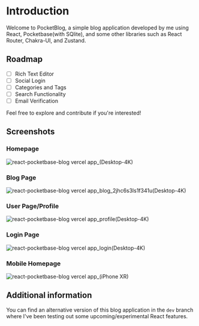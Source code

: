 # Introduction

Welcome to PocketBlog, a simple blog application developed by me using React, Pocketbase(with SQlite), and some other libraries such as React Router, Chakra-UI, and Zustand.

## Roadmap

- [ ] Rich Text Editor
- [ ] Social Login
- [ ] Categories and Tags
- [ ] Search Functionality
- [ ] Email Verification

Feel free to explore and contribute if you're interested!

## Screenshots

### Homepage

![react-pocketbase-blog vercel app_(Desktop-4K)](https://github.com/albeniskerqeli10/react-pocketbase-blog/assets/58092596/192c1cca-a23d-4922-b1c2-8f03a45e0f16) 

### Blog Page

![react-pocketbase-blog vercel app_blog_2jhc6s3ls1f341u(Desktop-4K)](https://github.com/albeniskerqeli10/react-pocketbase-blog/assets/58092596/a3b2bf20-9d50-42ed-8380-b3eba348bdf1)

### User Page/Profile

![react-pocketbase-blog vercel app_profile(Desktop-4K)](https://github.com/albeniskerqeli10/react-pocketbase-blog/assets/58092596/46a4c8a3-3ec7-4cc9-b7a4-b6d2b08c03af)

### Login Page

![react-pocketbase-blog vercel app_login(Desktop-4K)](https://github.com/albeniskerqeli10/react-pocketbase-blog/assets/58092596/be1e8db1-7abd-40b5-bf6a-fbfcd5c00e09)

### Mobile Homepage

![react-pocketbase-blog vercel app_(iPhone XR)](https://github.com/albeniskerqeli10/react-pocketbase-blog/assets/58092596/e805c476-2517-4627-8df5-8103319b2785)


## Additional information 

You can find an alternative version of this blog application in the `dev` branch where I've been testing out some upcoming/experimental React features.
